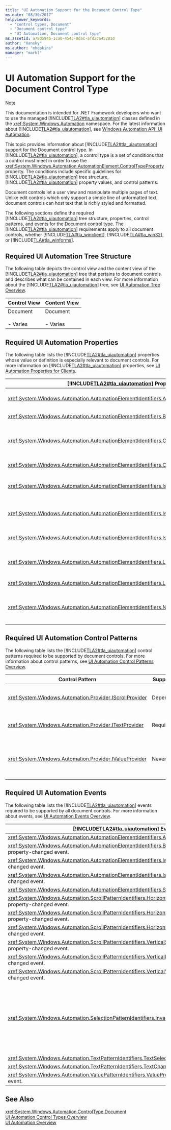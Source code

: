 ```yaml
---
title: "UI Automation Support for the Document Control Type"
ms.date: "03/30/2017"
helpviewer_keywords: 
  - "control types, Document"
  - "Document control type"
  - "UI Automation, Document control type"
ms.assetid: a79d594b-1ca0-4543-8dac-afd2c645201d
author: "Xansky"
ms.author: "mhopkins"
manager: "markl"
---
```

# UI Automation Support for the Document Control Type
> [!NOTE]
>  This documentation is intended for .NET Framework developers who want to use the managed [!INCLUDE[TLA2#tla_uiautomation](../../../includes/tla2sharptla-uiautomation-md.md)] classes defined in the <xref:System.Windows.Automation> namespace. For the latest information about [!INCLUDE[TLA2#tla_uiautomation](../../../includes/tla2sharptla-uiautomation-md.md)], see [Windows Automation API: UI Automation](http://go.microsoft.com/fwlink/?LinkID=156746).  

 This topic provides information about [!INCLUDE[TLA2#tla_uiautomation](../../../includes/tla2sharptla-uiautomation-md.md)] support for the Document control type. In [!INCLUDE[TLA2#tla_uiautomation](../../../includes/tla2sharptla-uiautomation-md.md)], a control type is a set of conditions that a control must meet in order to use the <xref:System.Windows.Automation.AutomationElement.ControlTypeProperty> property. The conditions include specific guidelines for [!INCLUDE[TLA2#tla_uiautomation](../../../includes/tla2sharptla-uiautomation-md.md)] tree structure, [!INCLUDE[TLA2#tla_uiautomation](../../../includes/tla2sharptla-uiautomation-md.md)] property values, and control patterns.  

 Document controls let a user view and manipulate multiple pages of text. Unlike edit controls which only support a simple line of unformatted text, document controls can host text that is richly styled and formatted.  

 The following sections define the required [!INCLUDE[TLA2#tla_uiautomation](../../../includes/tla2sharptla-uiautomation-md.md)] tree structure, properties, control patterns, and events for the Document control type. The [!INCLUDE[TLA2#tla_uiautomation](../../../includes/tla2sharptla-uiautomation-md.md)] requirements apply to all document controls, whether [!INCLUDE[TLA#tla_winclient](../../../includes/tlasharptla-winclient-md.md)], [!INCLUDE[TLA#tla_win32](../../../includes/tlasharptla-win32-md.md)], or [!INCLUDE[TLA#tla_winforms](../../../includes/tlasharptla-winforms-md.md)].  

<a name="Required_UI_Automation_Tree_Structure"></a>   
## Required UI Automation Tree Structure  
 The following table depicts the control view and the content view of the [!INCLUDE[TLA2#tla_uiautomation](../../../includes/tla2sharptla-uiautomation-md.md)] tree that pertains to document controls and describes what can be contained in each view. For more information about the [!INCLUDE[TLA2#tla_uiautomation](../../../includes/tla2sharptla-uiautomation-md.md)] tree, see [UI Automation Tree Overview](../../../docs/framework/ui-automation/ui-automation-tree-overview.md).  


|Control View|Content View|  
|------------------|------------------|  
|Document<br /><br /> -   Varies|Document<br /><br /> -   Varies|  

<a name="Required_UI_Automation_Properties"></a>   
## Required UI Automation Properties  
 The following table lists the [!INCLUDE[TLA2#tla_uiautomation](../../../includes/tla2sharptla-uiautomation-md.md)] properties whose value or definition is especially relevant to document controls. For more information on [!INCLUDE[TLA2#tla_uiautomation](../../../includes/tla2sharptla-uiautomation-md.md)] properties, see [UI Automation Properties for Clients](../../../docs/framework/ui-automation/ui-automation-properties-for-clients.md).  


| [!INCLUDE[TLA2#tla_uiautomation](../../../includes/tla2sharptla-uiautomation-md.md)] Property |   Value    |                                                                             Notes                                                                             |
|-----------------------------------------------------------------------------------------------|------------|---------------------------------------------------------------------------------------------------------------------------------------------------------------|
|      <xref:System.Windows.Automation.AutomationElementIdentifiers.AutomationIdProperty>       | See notes. |                                     The value of this property needs to be unique across all controls in an application.                                      |
|    <xref:System.Windows.Automation.AutomationElementIdentifiers.BoundingRectangleProperty>    | See notes. |                                                   The outermost rectangle that contains the whole control.                                                    |
|     <xref:System.Windows.Automation.AutomationElementIdentifiers.ClickablePointProperty>      | See notes. |                The document has a clickable point that will cause the document of one of its elements in the document container to have focus.                |
|       <xref:System.Windows.Automation.AutomationElementIdentifiers.ControlTypeProperty>       |  Document  |                                                         This value is the same for all UI frameworks.                                                         |
|    <xref:System.Windows.Automation.AutomationElementIdentifiers.IsContentElementProperty>     |    True    | The document control is always included in the content view of the [!INCLUDE[TLA2#tla_uiautomation](../../../includes/tla2sharptla-uiautomation-md.md)] tree. |
|    <xref:System.Windows.Automation.AutomationElementIdentifiers.IsControlElementProperty>     |    True    | The document control is always included in the control view of the [!INCLUDE[TLA2#tla_uiautomation](../../../includes/tla2sharptla-uiautomation-md.md)] tree. |
|   <xref:System.Windows.Automation.AutomationElementIdentifiers.IsKeyboardFocusableProperty>   | See notes. |                                           If the control can receive keyboard focus, it must support this property.                                           |
|        <xref:System.Windows.Automation.AutomationElementIdentifiers.LabeledByProperty>        | See notes. |                     The value of this property should be the label of the document control. Typically, the title of the document is used.                     |
|  <xref:System.Windows.Automation.AutomationElementIdentifiers.LocalizedControlTypeProperty>   | "document" |                                                 Localized string corresponding to the Document control type.                                                  |
|          <xref:System.Windows.Automation.AutomationElementIdentifiers.NameProperty>           | See notes. |      The document control typically gets its names from the file name it is loaded from. This is often displayed in a containing window or frame title.       |

<a name="Required_UI_Automation_Control_Patterns"></a>   
## Required UI Automation Control Patterns  
 The following table lists the [!INCLUDE[TLA2#tla_uiautomation](../../../includes/tla2sharptla-uiautomation-md.md)] control patterns required to be supported by document controls. For more information about control patterns, see [UI Automation Control Patterns Overview](../../../docs/framework/ui-automation/ui-automation-control-patterns-overview.md).  


|Control Pattern|Support|Notes|  
|---------------------|-------------|-----------|  
|<xref:System.Windows.Automation.Provider.IScrollProvider>|Depends|The document control can span larger than that span of the viewport. The control should support the Scroll control pattern if the content is scrollable.|  
|<xref:System.Windows.Automation.Provider.ITextProvider>|Required|The document control can span larger than that span of the viewport. The control should support the Scroll control pattern if the content is scrollable.|  
|<xref:System.Windows.Automation.Provider.IValueProvider>|Never|The document control does not support this control pattern because the contents of the control often span more than one page. UI Automation clients should use <xref:System.Windows.Automation.TextPattern> to obtain text information about a document.|  

<a name="Required_UI_Automation_Events"></a>   
## Required UI Automation Events  
 The following table lists the [!INCLUDE[TLA2#tla_uiautomation](../../../includes/tla2sharptla-uiautomation-md.md)] events required to be supported by all document controls. For more information about events, see [UI Automation Events Overview](../../../docs/framework/ui-automation/ui-automation-events-overview.md).  


|            [!INCLUDE[TLA2#tla_uiautomation](../../../includes/tla2sharptla-uiautomation-md.md)] Event             | Support  |                                       Notes                                        |
|-------------------------------------------------------------------------------------------------------------------|----------|------------------------------------------------------------------------------------|
|             <xref:System.Windows.Automation.AutomationElementIdentifiers.AutomationFocusChangedEvent>             | Required |                                        None                                        |
|  <xref:System.Windows.Automation.AutomationElementIdentifiers.BoundingRectangleProperty> property-changed event.  | Required |                                        None                                        |
|      <xref:System.Windows.Automation.AutomationElementIdentifiers.IsEnabledProperty> property-changed event.      | Required |                                        None                                        |
|     <xref:System.Windows.Automation.AutomationElementIdentifiers.IsOffscreenProperty> property-changed event.     | Required |                                        None                                        |
|                <xref:System.Windows.Automation.AutomationElementIdentifiers.StructureChangedEvent>                | Required |                                        None                                        |
| <xref:System.Windows.Automation.ScrollPatternIdentifiers.HorizontallyScrollableProperty> property-changed event.  | Required |                                        None                                        |
| <xref:System.Windows.Automation.ScrollPatternIdentifiers.HorizontalScrollPercentProperty> property-changed event. | Required |                                        None                                        |
|   <xref:System.Windows.Automation.ScrollPatternIdentifiers.HorizontalViewSizeProperty> property-changed event.    | Required |                                        None                                        |
|  <xref:System.Windows.Automation.ScrollPatternIdentifiers.VerticalScrollPercentProperty> property-changed event.  | Required |                                        None                                        |
|  <xref:System.Windows.Automation.ScrollPatternIdentifiers.VerticallyScrollableProperty> property-changed event.   | Required |                                        None                                        |
|    <xref:System.Windows.Automation.ScrollPatternIdentifiers.VerticalViewSizeProperty> property-changed event.     | Required |                                        None                                        |
|                   <xref:System.Windows.Automation.SelectionPatternIdentifiers.InvalidatedEvent>                   | Depends  | If the control supports the Selection control pattern, it must support this event. |
|                 <xref:System.Windows.Automation.TextPatternIdentifiers.TextSelectionChangedEvent>                 | Required |                                        None                                        |
|                     <xref:System.Windows.Automation.TextPatternIdentifiers.TextChangedEvent>                      | Required |                                        None                                        |
|          <xref:System.Windows.Automation.ValuePatternIdentifiers.ValueProperty> property-changed event.           |  Never   |                                        None                                        |

## See Also  
 <xref:System.Windows.Automation.ControlType.Document>  
 [UI Automation Control Types Overview](../../../docs/framework/ui-automation/ui-automation-control-types-overview.md)  
 [UI Automation Overview](../../../docs/framework/ui-automation/ui-automation-overview.md)
